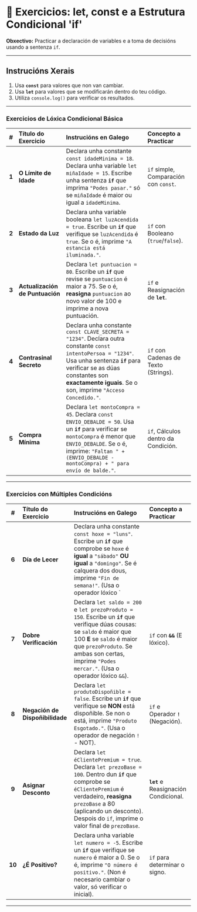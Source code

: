 # 🚦 Exercicios: let, const e a Estrutura Condicional 'if'

**Obxectivo:** Practicar a declaración de variables e a toma de decisións usando a sentenza `if`.

---

## **Instrucións Xerais**

1.  Usa **`const`** para valores que non van cambiar.
2.  Usa **`let`** para valores que se modificarán dentro do teu código.
3.  Utiliza `console.log()` para verificar os resultados.

---

### **Exercicios de Lóxica Condicional Básica**

| \# | Título do Exercicio | Instrucións en Galego | Concepto a Practicar |
| :---: | :--- | :--- | :--- |
| **1** | **O Límite de Idade** | Declara unha constante `const idadeMinima = 18`. Declara unha variable `let miñaIdade = 15`. Escribe unha sentenza **`if`** que imprima `"Podes pasar."` só se `miñaIdade` é maior ou igual a `idadeMinima`. | `if` simple, Comparación con `const`. |
| **2** | **Estado da Luz** | Declara unha variable booleana `let luzAcendida = true`. Escribe un **`if`** que verifique se `luzAcendida` é `true`. Se o é, imprime `"A estancia está iluminada."`. | `if` con Booleano (`true`/`false`). |
| **3** | **Actualización de Puntuación** | Declara `let puntuacion = 80`. Escribe un **`if`** que revise se `puntuacion` é maior a $75$. Se o é, **reasigna** `puntuacion` ao novo valor de $100$ e imprime a nova puntuación. | `if` e Reasignación de **`let`**. |
| **4** | **Contrasinal Secreto** | Declara unha constante `const CLAVE_SECRETA = "1234"`. Declara outra constante `const intentoPersoa = "1234"`. Usa unha sentenza **`if`** para verificar se as dúas constantes son **exactamente iguais**. Se o son, imprime `"Acceso Concedido."`. | `if` con Cadenas de Texto (Strings). |
| **5** | **Compra Mínima** | Declara `let montoCompra = 45`. Declara `const ENVIO_DEBALDE = 50`. Usa un **`if`** para verificar se `montoCompra` é menor que `ENVIO_DEBALDE`. Se o é, imprime: `"Faltan " + (ENVIO_DEBALDE - montoCompra) + " para envío de balde."`. | `if`, Cálculos dentro da Condición. |

---

### **Exercicios con Múltiples Condicións**

| \# | Título do Exercicio | Instrucións en Galego | Concepto a Practicar |
| :---: | :--- | :--- | :--- |
| **6** | **Día de Lecer** | Declara unha constante `const hoxe = "luns"`. Escribe un **`if`** que comprobe se `hoxe` é **igual** a `"sábado"` **OU** **igual** a `"domingo"`. Se é calquera dos dous, imprime `"Fin de semana!"`. (Usa o operador lóxico `||`). | `if` con **`||`** (OU lóxico). |
| **7** | **Dobre Verificación** | Declara `let saldo = 200` e `let prezoProduto = 150`. Escribe un **`if`** que verifique dúas cousas: se `saldo` é maior que $100$ **E** se `saldo` é maior que `prezoProduto`. Se ambas son certas, imprime `"Podes mercar."`. (Usa o operador lóxico `&&`). | `if` con **`&&`** (E lóxico). |
| **8** | **Negación de Dispoñibilidade** | Declara `let produtoDispoñible = false`. Escribe un **`if`** que verifique se **NON** está dispoñible. Se non o está, imprime `"Produto Esgotado."`. (Usa o operador de negación `!` - NOT). | `if` e Operador **`!`** (Negación). |
| **9** | **Asignar Desconto** | Declara `let éClientePremium = true`. Declara `let prezoBase = 100`. Dentro dun **`if`** que comprobe se `éClientePremium` é verdadeiro, **reasigna** `prezoBase` a $80$ (aplicando un desconto). Despois do `if`, imprime o valor final de `prezoBase`. | **`let`** e Reasignación Condicional. |
| **10** | **¿É Positivo?** | Declara unha variable `let numero = -5`. Escribe un **`if`** que verifique se `numero` é maior a $0$. Se o é, imprime `"O número é positivo."`. (Non é necesario cambiar o valor, só verificar o inicial). | `if` para determinar o signo. |

---